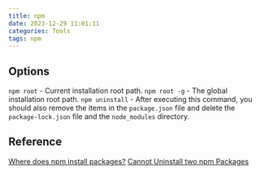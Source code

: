 ```yaml
---
title: npm
date: 2023-12-29 11:01:11
categories: Tools
tags: npm
---
```


## Options

`npm root` - Current installation root path.
`npm root -g` - The global installation root path.
`npm uninstall` - After executing this command, you should also remove the items in the `package.json` file and delete the `package-lock.json` file and the `node_modules` directory.

## Reference

[Where does npm install packages?](https://stackoverflow.com/questions/5926672/where-does-npm-install-packages)
[Cannot Uninstall two npm Packages](https://stackoverflow.com/questions/66978786/cannot-uninstall-two-npm-packages)
